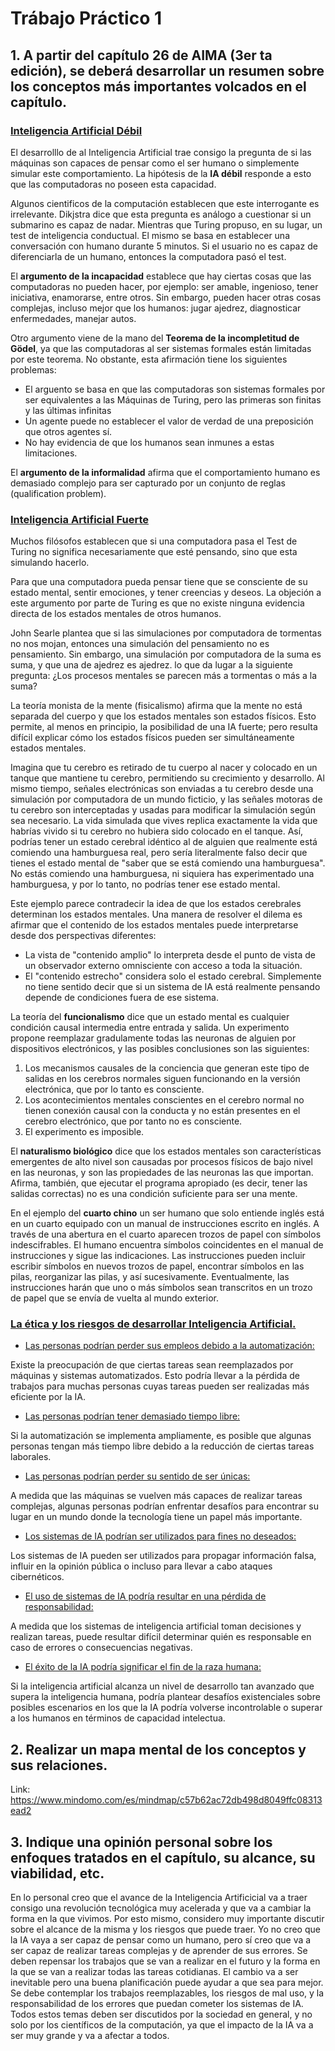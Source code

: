 # Trábajo Práctico 1

## 1. A partir del capítulo 26 de AIMA  (3er ta edición), se deberá desarrollar un resumen sobre los conceptos más importantes volcados en el capítulo.

<h3 style="text-decoration:underline"> Inteligencia Artificial Débil </h3>

El desarrolllo de al Inteligencia Artificial trae consigo la pregunta de si las máquinas son capaces de pensar como el ser humano o simplemente simular este comportamiento. La hipótesis de la **IA débil** responde a esto que las computadoras no poseen esta capacidad.

Algunos cientificos de la computación establecen que este interrogante es irrelevante. Dikjstra dice que esta pregunta es análogo a cuestionar si un submarino es capaz de nadar.
Mientras que Turing propuso, en su lugar, un test de inteligencia conductual. El mismo se basa en establecer una conversación con humano durante 5 minutos. Si el usuario no es capaz de diferenciarla de un humano, entonces la computadora pasó el test. 

El **argumento de la incapacidad** establece que hay ciertas cosas que las computadoras no pueden hacer, por ejemplo: ser amable, ingenioso, tener iniciativa, enamorarse, entre otros.
Sin embargo, pueden hacer otras cosas complejas, incluso mejor que los humanos: jugar ajedrez, diagnosticar enfermedades, manejar autos. 

Otro argumento viene de la mano del **Teorema de la incompletitud de Gödel**, ya que las computadoras al ser sistemas formales están limitadas por este teorema. No obstante, esta afirmación tiene los siguientes problemas:
- El arguento se basa en que las computadoras son sistemas formales por ser equivalentes a las Máquinas de Turing, pero las primeras son finitas y las últimas infinitas
- Un agente puede no establecer el valor de verdad de una preposición que otros agentes sí.
- No hay evidencia de que los humanos sean inmunes a estas limitaciones.

El **argumento de la informalidad** afirma que el comportamiento humano es demasiado complejo para ser capturado por un conjunto de reglas (qualification problem).

<h3 style="text-decoration:underline"> Inteligencia Artificial Fuerte </h3>

Muchos filósofos establecen que si una computadora pasa el Test de Turing no significa necesariamente que esté pensando, sino que esta simulando hacerlo.

Para que una computadora pueda pensar tiene que se consciente de su estado mental, sentir emociones, y tener creencias y deseos. La objeción a este argumento por parte de Turing es que no existe ninguna evidencia directa de los estados mentales de otros humanos.

John Searle plantea que si las simulaciones por computadora de tormentas no nos mojan, entonces una simulación del pensamiento no es pensamiento. Sin embargo, una simulación por computadora de la suma es suma, y que una de ajedrez es ajedrez. lo que da lugar a la siguiente pregunta: ¿Los procesos mentales se parecen más a tormentas o más a la suma?

La teoría monista de la mente (fisicalismo) afirma que la mente no está separada del cuerpo y  que los estados mentales son estados físicos. Esto permite, al menos en principio, la posibilidad de una IA fuerte; pero resulta difícil explicar cómo los estados físicos pueden ser simultáneamente estados mentales.

Imagina que tu cerebro es retirado de tu cuerpo al nacer y colocado en un tanque que mantiene tu cerebro, permitiendo su crecimiento y desarrollo. Al mismo tiempo, señales electrónicas son enviadas a tu cerebro desde una simulación por computadora de un mundo ficticio, y las señales motoras de tu cerebro son interceptadas y usadas para modificar la simulación según sea necesario. La vida simulada que vives replica exactamente la vida que habrías vivido si tu cerebro no hubiera sido colocado en el tanque. Así, podrías tener un estado cerebral idéntico al de alguien que realmente está comiendo una hamburguesa real, pero sería literalmente falso decir que tienes el estado mental de "saber que se está comiendo una hamburguesa". No estás comiendo una hamburguesa, ni siquiera has experimentado una hamburguesa, y por lo tanto, no podrías tener ese estado mental.

Este ejemplo parece contradecir la idea de que los estados cerebrales determinan los estados mentales. Una manera de resolver el dilema es afirmar que el contenido de los estados mentales puede interpretarse desde dos perspectivas diferentes:

- La vista de "contenido amplio" lo interpreta desde el punto de vista de un observador externo omnisciente con acceso a toda la situación.
- El "contenido estrecho" considera solo el estado cerebral. Simplemente no tiene sentido decir que si un sistema de IA está realmente pensando depende de condiciones fuera de ese sistema.


La teoría del **funcionalismo** dice que un estado mental es cualquier condición causal intermedia entre entrada y salida. Un experimento propone reemplazar gradulamente todas las neuronas de alguien por dispositivos electrónicos, y las posibles conclusiones son las siguientes:

1. Los mecanismos causales de la conciencia que generan este tipo de salidas en los cerebros normales siguen funcionando en la versión electrónica, que por lo tanto es consciente.
2. Los acontecimientos mentales conscientes en el cerebro normal no tienen conexión causal con la conducta y no están presentes en el cerebro electrónico, que por tanto no es consciente.
3. El experimento es imposible.

El **naturalismo biológico** dice que los estados mentales son características emergentes de alto nivel son causadas por procesos físicos de bajo nivel en las neuronas, y son las propiedades de las neuronas las que importan. Afirma, también, que ejecutar el programa apropiado (es decir, tener las salidas correctas) no es una condición suficiente para ser una mente.

En el ejemplo del **cuarto chino** un ser humano que solo entiende inglés está en un cuarto equipado con un manual de instrucciones escrito en inglés. A través de una abertura en el cuarto aparecen trozos de papel con símbolos indescifrables. El  humano encuentra símbolos coincidentes en el manual de instrucciones y sigue las indicaciones. Las instrucciones pueden incluir escribir símbolos en nuevos trozos de papel, encontrar símbolos en las pilas, reorganizar las pilas, y así sucesivamente. Eventualmente, las instrucciones harán que uno o más símbolos sean transcritos en un trozo de papel que se envía de vuelta al mundo exterior.


<h3 style="text-decoration:underline"> La ética y los riesgos de desarrollar Inteligencia Artificial. </h3>

- <p style="text-decoration:underline"> Las personas podrían perder sus empleos debido a la automatización:</p> 
Existe la preocupación de que ciertas tareas sean reemplazados por máquinas y sistemas automatizados. Esto podría llevar a la pérdida de trabajos para muchas personas cuyas tareas pueden ser realizadas más eficiente por la IA.

- <p style="text-decoration:underline"> Las personas podrían tener demasiado tiempo libre:</p>
Si la automatización se implementa ampliamente, es posible que algunas personas tengan más tiempo libre debido a la reducción de ciertas tareas laborales. 

- <p style="text-decoration:underline"> Las personas podrían perder su sentido de ser únicas:</p> 
A medida que las máquinas se vuelven más capaces de realizar tareas complejas, algunas personas podrían enfrentar desafíos para encontrar su lugar en un mundo donde la tecnología tiene un papel más importante.

- <p style="text-decoration:underline"> Los sistemas de IA podrían ser utilizados para fines no deseados:</p> 
Los sistemas de IA pueden ser utilizados para propagar información falsa, influir en la opinión pública o incluso para llevar a cabo ataques cibernéticos. 

- <p style="text-decoration:underline"> El uso de sistemas de IA podría resultar en una pérdida de responsabilidad:</p>
A medida que los sistemas de inteligencia artificial toman decisiones y realizan tareas, puede resultar difícil determinar quién es responsable en caso de errores o consecuencias negativas. 

- <p style="text-decoration:underline"> El éxito de la IA podría significar el fin de la raza humana:</p>
Si la inteligencia artificial alcanza un nivel de desarrollo tan avanzado que supera la inteligencia humana, podría plantear desafíos existenciales sobre posibles escenarios en los que la IA podría volverse incontrolable o superar a los humanos en términos de capacidad intelectua.

## 2. Realizar un mapa mental de los conceptos y sus relaciones.
Link: https://www.mindomo.com/es/mindmap/c57b62ac72db498d8049ffc08313ead2

## 3. Indique una opinión personal sobre los enfoques tratados en el capítulo, su alcance, su viabilidad, etc.

En lo personal creo que el avance de la Inteligencia Artificicial va a traer consigo una revolución tecnológica muy acelerada y que va a cambiar la forma en la que vivimos. Por esto mismo, considero muy importante discutir sobre el alcance de la misma y los riesgos que puede traer.
Yo no creo que la IA vaya a ser capaz de pensar como un humano, pero sí creo que va a ser capaz de realizar tareas complejas y de aprender de sus errores. Se deben repensar los trabajos que se van a realizar en el futuro y la forma en la que se van a realizar todas las tareas cotidianas. 
El cambio va a ser inevitable pero una buena planificación puede ayudar a que sea para mejor. Se debe contemplar los trabajos reemplazables, los riesgos de mal uso, y la responsabilidad de los errores que puedan cometer los sistemas de IA.
Todos estos temas deben ser discutidos por la sociedad en general, y no solo por los científicos de la computación, ya que el impacto de la IA va a ser muy grande y va a afectar a todos.